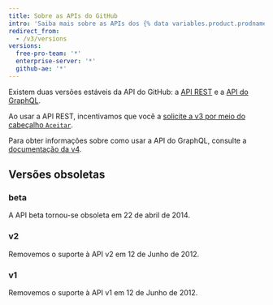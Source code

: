 ```yaml
---
title: Sobre as APIs do GitHub
intro: 'Saiba mais sobre as APIs dos {% data variables.product.prodname_dotcom %} para estender e personalizar sua experiência no {% data variables.product.prodname_dotcom %}.'
redirect_from:
  - /v3/versions
versions:
  free-pro-team: '*'
  enterprise-server: '*'
  github-ae: '*'
---
```


Existem duas versões estáveis da API do GitHub: a [API REST](/rest) e a [API do GraphQL](/graphql).

Ao usar a API REST, incentivamos que você a [solicite a v3 por meio do cabeçalho `Aceitar`](/rest/overview/media-types#request-specific-version).

Para obter informações sobre como usar a API do GraphQL, consulte a [documentação da v4](/graphql).

## Versões obsoletas

### beta

A API beta tornou-se obsoleta em 22 de abril de 2014.

### v2

Removemos o suporte à API v2 em 12 de Junho de 2012.

### v1

Removemos o suporte à API v1 em 12 de Junho de 2012.
